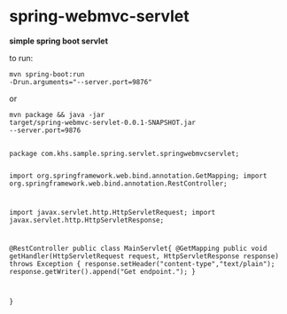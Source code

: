 # spring-webmvc-servlet
<b>simple spring boot servlet</b>

to run:

<code>mvn spring-boot:run -Drun.arguments="--server.port=9876"</code>

or

<code>mvn package && java -jar target/spring-webmvc-servlet-0.0.1-SNAPSHOT.jar --server.port=9876</code>



<code>
package com.khs.sample.spring.servlet.springwebmvcservlet;


import org.springframework.web.bind.annotation.GetMapping;
import org.springframework.web.bind.annotation.RestController;

import javax.servlet.http.HttpServletRequest;
import javax.servlet.http.HttpServletResponse;

@RestController
public class MainServlet{
    @GetMapping
    public void getHandler(HttpServletRequest request, HttpServletResponse response) throws Exception
    {
        response.setHeader("content-type","text/plain");
        response.getWriter().append("Get endpoint.");
    }

}
</code>
